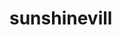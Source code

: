 # sunshinevill
<!doctype html>
<html>
    <head>
        <title>hojinvill</title>
        <meta charset="utf-8>sfjklsdfjkl
                       
                       
                       sdf
                       
                       
                       
                       sdfsdfdsfsfsf
            }
                       
                       
                       hehehe
